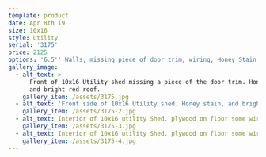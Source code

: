 ```yaml
---
template: product
date: Apr 8th 19
size: 10x16
style: Utility
serial: '3175'
price: 2125
options: '6.5'' Walls, missing piece of door trim, wiring, Honey Stain, Bright Red Roof'
gallery_image:
  - alt_text: >-
      Front of 10x16 Utility shed missing a piece of the door trim. Honey stain,
      and bright red roof.
    gallery_item: /assets/3175.jpg
  - alt_text: 'Front side of 10x16 Utility shed. Honey stain, and bright red roof'
    gallery_item: /assets/3175-2.jpg
  - alt_text: Interior of 10x16 utility Shed. plywood on floor some wiring
    gallery_item: /assets/3175-3.jpg
  - alt_text: Interior of 10x16 utility Shed. plywood on floor some wiring
    gallery_item: /assets/3175-4.jpg
---
```


